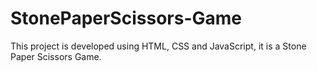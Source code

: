 # StonePaperScissors-Game
This project is developed using HTML, CSS and JavaScript, it is a Stone Paper Scissors Game.

